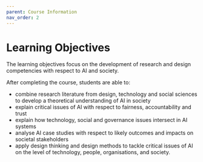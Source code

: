 ```yaml
---
parent: Course Information
nav_order: 2
---
```


# Learning Objectives

The learning objectives focus on the development of research and design competencies with respect to AI and society.

After completing the course, students are able to:

- combine research literature from design, technology and social sciences to develop a theoretical understanding of AI in society
- explain critical issues of AI with respect to fairness, accountability and trust
- explain how technology, social and governance issues intersect in AI systems
- analyse AI case studies with respect to likely outcomes and impacts on societal stakeholders
- apply design thinking and design methods to tackle critical issues of AI on the level of technology, people, organisations, and society.